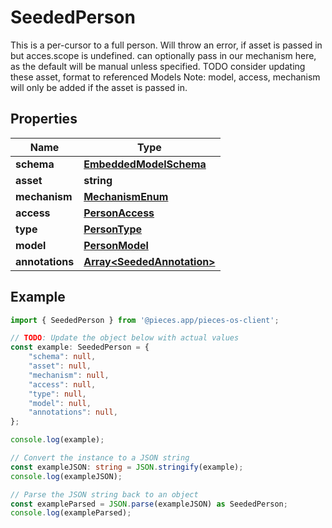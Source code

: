 
# SeededPerson

This is a per-cursor to a full person.  Will throw an error, if asset is passed in but acces.scope is undefined.  can optionally pass in our mechanism here, as the default will be manual unless specified.  TODO consider updating these asset, format to referenced Models  Note: model, access, mechanism will only be added if the asset is passed in.

## Properties

Name | Type
------------ | -------------
**schema** | [**EmbeddedModelSchema**](EmbeddedModelSchema)
**asset** | **string**
**mechanism** | [**MechanismEnum**](MechanismEnum)
**access** | [**PersonAccess**](PersonAccess)
**type** | [**PersonType**](PersonType)
**model** | [**PersonModel**](PersonModel)
**annotations** | [**Array&lt;SeededAnnotation&gt;**](SeededAnnotation)

## Example

```typescript
import { SeededPerson } from '@pieces.app/pieces-os-client';

// TODO: Update the object below with actual values
const example: SeededPerson = {
    "schema": null,
    "asset": null,
    "mechanism": null,
    "access": null,
    "type": null,
    "model": null,
    "annotations": null,
};

console.log(example);

// Convert the instance to a JSON string
const exampleJSON: string = JSON.stringify(example);
console.log(exampleJSON);

// Parse the JSON string back to an object
const exampleParsed = JSON.parse(exampleJSON) as SeededPerson;
console.log(exampleParsed);
```



